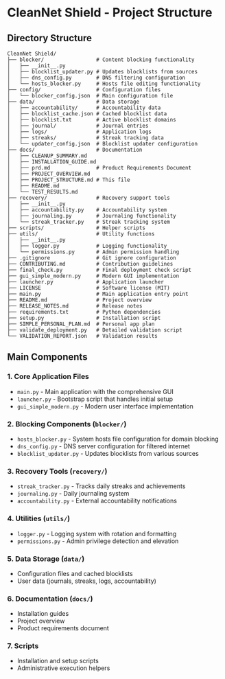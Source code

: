 # CleanNet Shield - Project Structure

## Directory Structure

```text
CleanNet Shield/
├── blocker/                 # Content blocking functionality
│   ├── __init__.py
│   ├── blocklist_updater.py # Updates blocklists from sources
│   ├── dns_config.py        # DNS filtering configuration
│   └── hosts_blocker.py     # Hosts file editing functionality
├── config/                  # Configuration files
│   └── blocker_config.json  # Main configuration file
├── data/                    # Data storage
│   ├── accountability/      # Accountability data
│   ├── blocklist_cache.json # Cached blocklist data
│   ├── blocklist.txt        # Active blocklist domains
│   ├── journal/             # Journal entries
│   ├── logs/                # Application logs
│   ├── streaks/             # Streak tracking data
│   └── updater_config.json  # Blocklist updater configuration
├── docs/                    # Documentation
│   ├── CLEANUP_SUMMARY.md
│   ├── INSTALLATION_GUIDE.md
│   ├── prd.md               # Product Requirements Document
│   ├── PROJECT_OVERVIEW.md
│   ├── PROJECT_STRUCTURE.md # This file
│   ├── README.md
│   └── TEST_RESULTS.md
├── recovery/                # Recovery support tools
│   ├── __init__.py
│   ├── accountability.py    # Accountability system
│   ├── journaling.py        # Journaling functionality
│   └── streak_tracker.py    # Streak tracking system
├── scripts/                 # Helper scripts
├── utils/                   # Utility functions
│   ├── __init__.py
│   ├── logger.py            # Logging functionality
│   └── permissions.py       # Admin permission handling
├── .gitignore               # Git ignore configuration
├── CONTRIBUTING.md          # Contribution guidelines
├── final_check.py           # Final deployment check script
├── gui_simple_modern.py     # Modern GUI implementation
├── launcher.py              # Application launcher
├── LICENSE                  # Software license (MIT)
├── main.py                  # Main application entry point
├── README.md                # Project overview
├── RELEASE_NOTES.md         # Release notes
├── requirements.txt         # Python dependencies
├── setup.py                 # Installation script
├── SIMPLE_PERSONAL_PLAN.md  # Personal app plan
├── validate_deployment.py   # Detailed validation script
└── VALIDATION_REPORT.json   # Validation results
```

## Main Components

### 1. Core Application Files

- `main.py` - Main application with the comprehensive GUI
- `launcher.py` - Bootstrap script that handles initial setup
- `gui_simple_modern.py` - Modern user interface implementation

### 2. Blocking Components (`blocker/`)

- `hosts_blocker.py` - System hosts file configuration for domain blocking
- `dns_config.py` - DNS server configuration for filtered internet
- `blocklist_updater.py` - Updates blocklists from various sources

### 3. Recovery Tools (`recovery/`)

- `streak_tracker.py` - Tracks daily streaks and achievements
- `journaling.py` - Daily journaling system
- `accountability.py` - External accountability notifications

### 4. Utilities (`utils/`)

- `logger.py` - Logging system with rotation and formatting
- `permissions.py` - Admin privilege detection and elevation

### 5. Data Storage (`data/`)

- Configuration files and cached blocklists
- User data (journals, streaks, logs, accountability)

### 6. Documentation (`docs/`)

- Installation guides
- Project overview
- Product requirements document

### 7. Scripts

- Installation and setup scripts
- Administrative execution helpers
